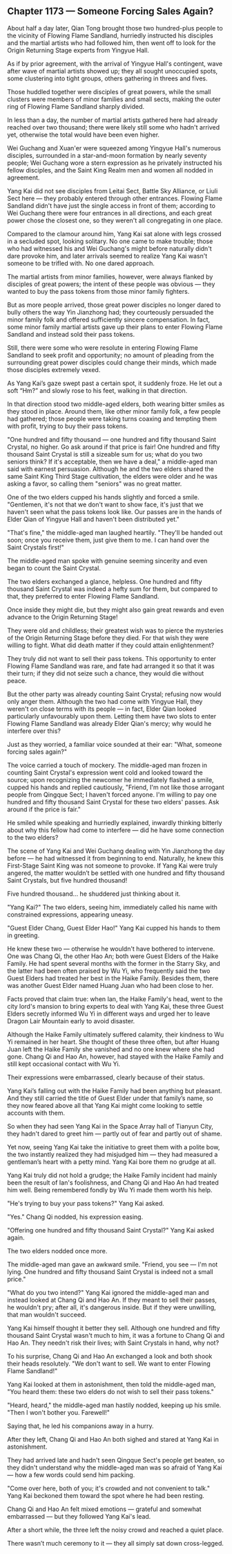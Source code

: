 ## Chapter 1173 — Someone Forcing Sales Again?

About half a day later, Qian Tong brought those two hundred-plus people to the vicinity of Flowing Flame Sandland, hurriedly instructed his disciples and the martial artists who had followed him, then went off to look for the Origin Returning Stage experts from Yingyue Hall.

As if by prior agreement, with the arrival of Yingyue Hall's contingent, wave after wave of martial artists showed up; they all sought unoccupied spots, some clustering into tight groups, others gathering in threes and fives.

Those huddled together were disciples of great powers, while the small clusters were members of minor families and small sects, making the outer ring of Flowing Flame Sandland sharply divided.

In less than a day, the number of martial artists gathered here had already reached over two thousand; there were likely still some who hadn't arrived yet, otherwise the total would have been even higher.

Wei Guchang and Xuan'er were squeezed among Yingyue Hall's numerous disciples, surrounded in a star-and-moon formation by nearly seventy people; Wei Guchang wore a stern expression as he privately instructed his fellow disciples, and the Saint King Realm men and women all nodded in agreement.

Yang Kai did not see disciples from Leitai Sect, Battle Sky Alliance, or Liuli Sect here — they probably entered through other entrances. Flowing Flame Sandland didn't have just the single access in front of them; according to Wei Guchang there were four entrances in all directions, and each great power chose the closest one, so they weren't all congregating in one place.

Compared to the clamour around him, Yang Kai sat alone with legs crossed in a secluded spot, looking solitary. No one came to make trouble; those who had witnessed his and Wei Guchang's might before naturally didn't dare provoke him, and later arrivals seemed to realize Yang Kai wasn't someone to be trifled with. No one dared approach.

The martial artists from minor families, however, were always flanked by disciples of great powers; the intent of these people was obvious — they wanted to buy the pass tokens from those minor family fighters.

But as more people arrived, those great power disciples no longer dared to bully others the way Yin Jianzhong had; they courteously persuaded the minor family folk and offered sufficiently sincere compensation. In fact, some minor family martial artists gave up their plans to enter Flowing Flame Sandland and instead sold their pass tokens.

Still, there were some who were resolute in entering Flowing Flame Sandland to seek profit and opportunity; no amount of pleading from the surrounding great power disciples could change their minds, which made those disciples extremely vexed.

As Yang Kai’s gaze swept past a certain spot, it suddenly froze. He let out a soft “Hm?” and slowly rose to his feet, walking in that direction.

In that direction stood two middle-aged elders, both wearing bitter smiles as they stood in place. Around them, like other minor family folk, a few people had gathered; those people were taking turns coaxing and tempting them with profit, trying to buy their pass tokens.

"One hundred and fifty thousand — one hundred and fifty thousand Saint Crystal, no higher. Go ask around if that price is fair! One hundred and fifty thousand Saint Crystal is still a sizeable sum for us; what do you two seniors think? If it's acceptable, then we have a deal," a middle-aged man said with earnest persuasion. Although he and the two elders shared the same Saint King Third Stage cultivation, the elders were older and he was asking a favor, so calling them "seniors" was no great matter.

One of the two elders cupped his hands slightly and forced a smile. "Gentlemen, it's not that we don't want to show face, it's just that we haven't seen what the pass tokens look like. Our passes are in the hands of Elder Qian of Yingyue Hall and haven't been distributed yet."

"That's fine," the middle-aged man laughed heartily. "They'll be handed out soon; once you receive them, just give them to me. I can hand over the Saint Crystals first!"

The middle-aged man spoke with genuine seeming sincerity and even began to count the Saint Crystal.

The two elders exchanged a glance, helpless. One hundred and fifty thousand Saint Crystal was indeed a hefty sum for them, but compared to that, they preferred to enter Flowing Flame Sandland.

Once inside they might die, but they might also gain great rewards and even advance to the Origin Returning Stage!

They were old and childless; their greatest wish was to pierce the mysteries of the Origin Returning Stage before they died. For that wish they were willing to fight. What did death matter if they could attain enlightenment?

They truly did not want to sell their pass tokens. This opportunity to enter Flowing Flame Sandland was rare, and fate had arranged it so that it was their turn; if they did not seize such a chance, they would die without peace.

But the other party was already counting Saint Crystal; refusing now would only anger them. Although the two had come with Yingyue Hall, they weren't on close terms with its people — in fact, Elder Qian looked particularly unfavourably upon them. Letting them have two slots to enter Flowing Flame Sandland was already Elder Qian's mercy; why would he interfere over this?

Just as they worried, a familiar voice sounded at their ear: "What, someone forcing sales again?"

The voice carried a touch of mockery. The middle-aged man frozen in counting Saint Crystal's expression went cold and looked toward the source; upon recognizing the newcomer he immediately flashed a smile, cupped his hands and replied cautiously, "Friend, I'm not like those arrogant people from Qingque Sect; I haven't forced anyone. I'm willing to pay one hundred and fifty thousand Saint Crystal for these two elders' passes. Ask around if the price is fair."

He smiled while speaking and hurriedly explained, inwardly thinking bitterly about why this fellow had come to interfere — did he have some connection to the two elders?

The scene of Yang Kai and Wei Guchang dealing with Yin Jianzhong the day before — he had witnessed it from beginning to end. Naturally, he knew this First-Stage Saint King was not someone to provoke. If Yang Kai were truly angered, the matter wouldn’t be settled with one hundred and fifty thousand Saint Crystals, but five hundred thousand!

Five hundred thousand... he shuddered just thinking about it.

"Yang Kai?" The two elders, seeing him, immediately called his name with constrained expressions, appearing uneasy.

"Guest Elder Chang, Guest Elder Hao!" Yang Kai cupped his hands to them in greeting.

He knew these two — otherwise he wouldn't have bothered to intervene. One was Chang Qi, the other Hao An; both were Guest Elders of the Haike Family. He had spent several months with the former in the Starry Sky, and the latter had been often praised by Wu Yi, who frequently said the two Guest Elders had treated her best in the Haike Family. Besides them, there was another Guest Elder named Huang Juan who had been close to her.

Facts proved that claim true: when Ian, the Haike Family's head, went to the city lord's mansion to bring experts to deal with Yang Kai, these three Guest Elders secretly informed Wu Yi in different ways and urged her to leave Dragon Lair Mountain early to avoid disaster.

Although the Haike Family ultimately suffered calamity, their kindness to Wu Yi remained in her heart. She thought of these three often, but after Huang Juan left the Haike Family she vanished and no one knew where she had gone. Chang Qi and Hao An, however, had stayed with the Haike Family and still kept occasional contact with Wu Yi.

Their expressions were embarrassed, clearly because of their status.

Yang Kai’s falling out with the Haike Family had been anything but pleasant. And they still carried the title of Guest Elder under that family’s name, so they now feared above all that Yang Kai might come looking to settle accounts with them.

So when they had seen Yang Kai in the Space Array hall of Tianyun City, they hadn't dared to greet him — partly out of fear and partly out of shame.

Yet now, seeing Yang Kai take the initiative to greet them with a polite bow, the two instantly realized they had misjudged him — they had measured a gentleman’s heart with a petty mind. Yang Kai bore them no grudge at all.

Yang Kai truly did not hold a grudge; the Haike Family incident had mainly been the result of Ian's foolishness, and Chang Qi and Hao An had treated him well. Being remembered fondly by Wu Yi made them worth his help.

"He's trying to buy your pass tokens?" Yang Kai asked.

"Yes." Chang Qi nodded, his expression easing.

"Offering one hundred and fifty thousand Saint Crystal?" Yang Kai asked again.

The two elders nodded once more.

The middle-aged man gave an awkward smile. "Friend, you see — I'm not lying. One hundred and fifty thousand Saint Crystal is indeed not a small price."

"What do you two intend?" Yang Kai ignored the middle-aged man and instead looked at Chang Qi and Hao An. If they meant to sell their passes, he wouldn't pry; after all, it's dangerous inside. But if they were unwilling, that man wouldn't succeed.

Yang Kai himself thought it better they sell. Although one hundred and fifty thousand Saint Crystal wasn't much to him, it was a fortune to Chang Qi and Hao An. They needn't risk their lives; with Saint Crystals in hand, why not?

To his surprise, Chang Qi and Hao An exchanged a look and both shook their heads resolutely. "We don't want to sell. We want to enter Flowing Flame Sandland!"

Yang Kai looked at them in astonishment, then told the middle-aged man, "You heard them: these two elders do not wish to sell their pass tokens."

"Heard, heard," the middle-aged man hastily nodded, keeping up his smile. "Then I won't bother you. Farewell!"

Saying that, he led his companions away in a hurry.

After they left, Chang Qi and Hao An both sighed and stared at Yang Kai in astonishment.

They had arrived late and hadn't seen Qingque Sect's people get beaten, so they didn't understand why the middle-aged man was so afraid of Yang Kai — how a few words could send him packing.

"Come over here, both of you; it's crowded and not convenient to talk." Yang Kai beckoned them toward the spot where he had been resting.

Chang Qi and Hao An felt mixed emotions — grateful and somewhat embarrassed — but they followed Yang Kai's lead.

After a short while, the three left the noisy crowd and reached a quiet place.

There wasn’t much ceremony to it — they all simply sat down cross-legged.
